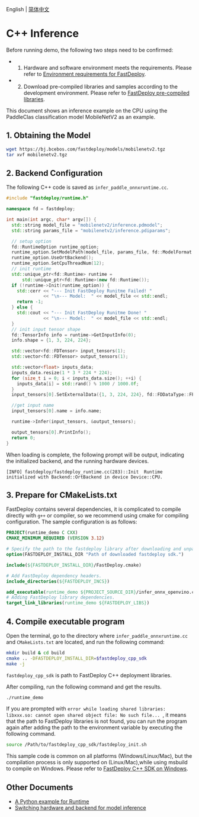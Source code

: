 English | [简体中文](README_CN.md)
# C++ Inference

Before running demo, the following two steps need to be confirmed:

- 1. Hardware and software environment meets the requirements. Please refer to [Environment requirements for FastDeploy](../../../docs/en/build_and_install/download_prebuilt_libraries.md).  
- 2. Download pre-compiled libraries and samples according to the development environment. Please refer to [FastDeploy pre-compiled libraries](../../../docs/cn/build_and_install/download_prebuilt_libraries.md).

This document shows an inference example on the CPU using the PaddleClas classification model MobileNetV2 as an example.

## 1. Obtaining the Model

```bash
wget https://bj.bcebos.com/fastdeploy/models/mobilenetv2.tgz
tar xvf mobilenetv2.tgz
```

## 2. Backend Configuration

The following C++ code is saved as `infer_paddle_onnxruntime.cc`.

``` c++
#include "fastdeploy/runtime.h"

namespace fd = fastdeploy;

int main(int argc, char* argv[]) {
  std::string model_file = "mobilenetv2/inference.pdmodel";
  std::string params_file = "mobilenetv2/inference.pdiparams";

  // setup option
  fd::RuntimeOption runtime_option;
  runtime_option.SetModelPath(model_file, params_file, fd::ModelFormat::PADDLE);
  runtime_option.UseOrtBackend();
  runtime_option.SetCpuThreadNum(12);
  // init runtime
  std::unique_ptr<fd::Runtime> runtime =
      std::unique_ptr<fd::Runtime>(new fd::Runtime());
  if (!runtime->Init(runtime_option)) {
    std::cerr << "--- Init FastDeploy Runitme Failed! "
              << "\n--- Model:  " << model_file << std::endl;
    return -1;
  } else {
    std::cout << "--- Init FastDeploy Runitme Done! "
              << "\n--- Model:  " << model_file << std::endl;
  }
  // init input tensor shape
  fd::TensorInfo info = runtime->GetInputInfo(0);
  info.shape = {1, 3, 224, 224};

  std::vector<fd::FDTensor> input_tensors(1);
  std::vector<fd::FDTensor> output_tensors(1);

  std::vector<float> inputs_data;
  inputs_data.resize(1 * 3 * 224 * 224);
  for (size_t i = 0; i < inputs_data.size(); ++i) {
    inputs_data[i] = std::rand() % 1000 / 1000.0f;
  }
  input_tensors[0].SetExternalData({1, 3, 224, 224}, fd::FDDataType::FP32, inputs_data.data());

  //get input name
  input_tensors[0].name = info.name;

  runtime->Infer(input_tensors, &output_tensors);

  output_tensors[0].PrintInfo();
  return 0;
}
```
When loading is complete, the following prompt will be output, indicating the initialized backend, and the running hardware devices.
```
[INFO] fastdeploy/fastdeploy_runtime.cc(283)::Init	Runtime initialized with Backend::OrtBackend in device Device::CPU.
```

## 3. Prepare for CMakeLists.txt

FastDeploy contains several dependencies, it is complicated to compile directly with `g++` or compiler, so we recommend using cmake for compiling configuration. The sample configuration is as follows:

```cmake
PROJECT(runtime_demo C CXX)
CMAKE_MINIMUM_REQUIRED (VERSION 3.12)

# Specify the path to the fastdeploy library after downloading and unpacking.
option(FASTDEPLOY_INSTALL_DIR "Path of downloaded fastdeploy sdk.")

include(${FASTDEPLOY_INSTALL_DIR}/FastDeploy.cmake)

# Add FastDeploy dependency headers.
include_directories(${FASTDEPLOY_INCS})

add_executable(runtime_demo ${PROJECT_SOURCE_DIR}/infer_onnx_openvino.cc)
# Adding FastDeploy library dependencies.
target_link_libraries(runtime_demo ${FASTDEPLOY_LIBS})
```

## 4. Compile executable program

Open the terminal, go to the directory where `infer_paddle_onnxruntime.cc` and `CMakeLists.txt` are located, and run the following command:

```bash
mkdir build & cd build
cmake .. -DFASTDEPLOY_INSTALL_DIR=$fastdeploy_cpp_sdk
make -j
```

```fastdeploy_cpp_sdk``` is path to FastDeploy C++ deployment libraries.

After compiling, run the following command and get the results.
```bash
./runtime_demo
```
If you are prompted with `error while loading shared libraries: libxxx.so: cannot open shared object file: No such file... `, it means that the path to FastDeploy libraries is not found, you can run the program again after adding the path to the environment variable by executing the following command.
```bash
source /Path/to/fastdeploy_cpp_sdk/fastdeploy_init.sh
```

This sample code is common on all platforms (Windows/Linux/Mac), but the compilation process is only supported on (Linux/Mac),while using msbuild to compile on Windows. Please refer to [FastDeploy C++ SDK on Windows](../../../docs/en/faq/use_sdk_on_windows.md).

## Other Documents

- [A Python example for Runtime](../python)
- [Switching hardware and backend for model inference](../../../docs/en/faq/how_to_change_backend.md)

